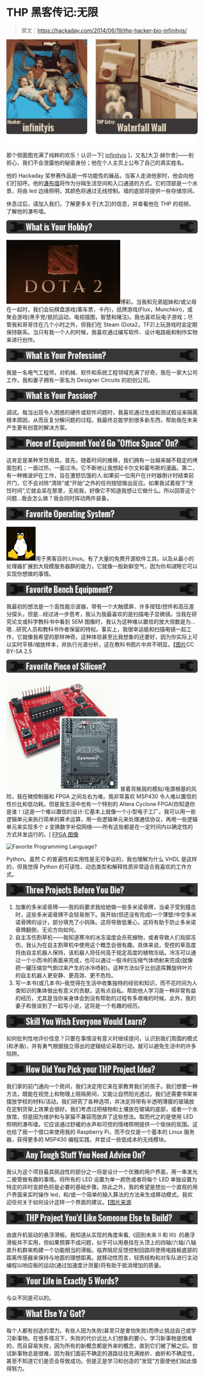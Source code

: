 # THP 黑客传记:无限

> 原文：<https://hackaday.com/2014/06/19/thp-hacker-bio-infinityis/>

![thp-contestant-bio-infinityis](img/23f4b636acbbb5406a12290ffcda65b9.png)

那个侧面图充满了纯粹的欢乐！认识一下[ [infinityis](http://hackaday.io/hacker/7894-infinityis) ]，又名[大卫·赫尔舍]——别担心，我们不会泄露他的秘密身份；他在个人主页上公布了自己的真实姓名。

他的 Hackaday 奖参赛作品是一件功能性的展品，当客人走进他家时，他会向他们打招呼。他的[瀑布墙](http://hackaday.io/project/1075-Waterfall-Wall-with-LED-Illumination)将作为分隔生活空间和入口通道的方式。它的顶部是一个水景，将由 led 边缘照明，其颜色将通过无线控制。墙的底部将提供一些存储空间。

休息过后，请加入我们，了解更多关于[大卫]的信息，并查看他在 THP 的视频，了解他的瀑布墙。

![01-thp-bio](img/f98d04b6a30500e033d6ce65fda78e66.png)

![dota2-logo](img/33cceddcd353d9cbcef86f437b5a8bf4.png)博彩。当我和兄弟姐妹和/或父母在一起时，我们会玩棋盘游戏(乘车票，卡丹)，纸牌游戏(Flux，Munchkin)，或聚会游戏(黑手党/抵抗运动，电视插图，智慧和赌注)。我也喜欢玩电子游戏；尽管我和哥哥住在几个小时之外，但我们在 Steam (Dota2，TF2)上玩游戏时会定期保持联系。当只有我一个人的时候，我喜欢通过编写软件、设计电路板和制作实物来进行创作。

![What is Your Profession?](img/7d519d09ec35569d253274fb2c2ba882.png)

我是一名电气工程师，对机械、软件和系统工程领域充满了好奇。我在一家大公司工作，我和妻子拥有一家名为 Designer Circuits 的初创公司。

![What is Your Passion?](img/11ffd124c758fd971ec613289d6b2ec0.png)

调试。每当出现令人困惑的硬件或软件问题时，我喜欢通过生成和测试假设来隔离根本原因，从而反复分解问题的过程。我最终总能学到很多新东西，帮助我在未来产生更有创意的解决方案。

[![Piece of Equipment You'd Go "Office Space" On?](img/beed8031c66b1b36129fb6fad66640e7.png)](http://youtu.be/PywI0BOxJpI)

这肯定是某种烹饪用具。首先，随着时间的推移，我们拥有一台越来越不稳定的烤面包机；一面过热，一面过冷。它不断地让我想起卡尔文和霍布斯的漫画。第二，有一种微波炉在工作，旨在激怒饥饿的人:如果前一位用户在计时器倒计时结束前开门，它不会对除“清除”或“开始”之外的任何按钮做出反应。如果我试着按下“烹饪时间”,它就会呆在那里，无视我，好像它不知道我想让它做什么。所以回答这个问题…我会怎么做？我会同时挥动两件装备。

![Favorite Operating System?](img/53eff9a751b4d436c509d53425ad7d3c.png)

![tux](img/98360a4003d1aaa5f0a92b9b8954b4a6.png)用于黑客目的:Linux。有了大量的免费开源软件工具，以及从最小的处理器扩展到大规模服务器群的能力，它就像一股新鲜空气，因为你*知道*用它可以实现你想做的事情。

![Favorite Bench Equipment?](img/347669a575f8202f749e335de2768824.png)

我最初的想法是一个高性能示波器，带有一个大触摸屏、许多按钮/控件和高压差分探头，但是…经过进一步思考，我认为我最喜欢的是扫描电子显微镜。当我在研究论文或科学教科书中看到 SEM 图像时，我认为这种难以置信的放大倍数是为…嗯…研究人员和教科书作者保留的特权。事实上，我很幸运能和扫描电镜一起工作，它就像我希望的那样神奇。这种体验甚至比我想象的还要好，因为你实际上可以实时平移/缩放样本，并执行光谱分析，这在教科书图片中并不明显。【[图片](http://commons.wikimedia.org/wiki/File:SEM_chamber1.JPG#mediaviewer/File:SEM_chamber1.JPG)CC BY-SA 2.5

![Favorite Piece of Silicon?](img/0f33874f1e19ca89f9399ff9230f14ee.png)

![msp430-cyclone-fpga](img/7586e8f3247c28edd26abfa1ed083a52.png)冒着背叛我的模拟/电源根基的风险，我在微控制器和 FPGA 之间左右为难。我非常喜欢 MSP430 令人难以置信的性价比和低功耗。但是我生活中也有一个特别的 Altera Cyclone FPGA(你知道你是谁！)这是一个难以置信的设计:它基本上就像一个小型电子工厂。我可以用一些逻辑单元来执行简单的算术运算，用一些逻辑单元来处理通信协议，再用一些逻辑单元来实现多个 z 变换数字补偿网络——所有这些都是在一定时间内以确定性的方式并发运行的。[ [ FPGA 图像](http://volta.sourceforge.net/doc/manual/multi-page/ch01s02.html)

![Favorite Programming Language?](img/a89ba60959f9c5486b0959d4a8b67acc.png)

Python。虽然 C 的普遍性和实用性是无可争议的，我也理解为什么 VHDL 是这样的，但我觉得 Python 的可读性、动态类型和解释性质非常适合我喜欢的工作方式。

![Three Projects Before You Die?](img/b339a3201e7339a50e916abe34b18571.png)

1.  加重的多米诺骨牌——我妈妈要求我给她做一些多米诺骨牌，当桌子受到撞击时，这些多米诺骨牌不会轻易倒下。我开始(但还没有完成)一个薄壁/中空多米诺骨牌的设计，部分填充了小钨珠。这将导致低重心，这将有助于防止多米诺骨牌翻倒，无论方向如何。
2.  自主冻伤割草机——我知道寒冷的冰冻温度会杀死植物，或者导致人们局部冻伤，我认为在自主割草机中使用这个概念会很有趣。具体来说，受控的草高度将由自主机器人保持，该机器人将任何高于规定高度的植物冻结。冷冻可以通过一个小而冷的表面来完成，也可以通过一股冷的压缩气体喷射来完成(就像把一罐压缩空气倒过来产生的冰冷喷射)。这种方法似乎比创造挥舞旋转叶片的自主机器人更安静、更高效、更不危险。
3.  写一本书(或几本书)–我觉得在生活中收集独特的经验和知识，而不花时间为人类知识的集体做出有意义的贡献，这有点自私。帮助他人学习是一种非常有益的经历，尤其是当你亲身体会到没有帮助的过程有多艰难的时候。此外，我的妻子和我谈到了一起写小说，这将是一个有趣的经历。

![Skill You Wish Everyone Would Learn?](img/24d831f915ad34628b574c0ab94da433.png)

如何批判性地评价信息？只要在事情没有意义时继续提问，认识到我们周围的模式(和矛盾)，并有勇气根据独立得出的逻辑结论采取行动，就可以避免生活中的许多陷阱。

![How Did You Pick Your THP Project Idea?](img/f0028b43738ba4a212e4db9d3030585b.png)

我们家的前门通向一个房间，我们决定用它来在家教育我们的孩子。我们想要一种方法，既能在视觉上和物理上阻隔房间，又能让自然阳光透过。我们还需要书架来摆放学校的材料/活动。我们研究了各种选项，并决定将带有半透明薄膜的玻璃放在定制货架上效果会很好。我们考虑过把植物和土壤放在玻璃的底部，或者一个水族馆，但是因为维护和与家猫不兼容而放弃了这些想法。取而代之的是使用 LED 照明的瀑布墙，它应该通过舒缓的水声和可控的情绪照明提供一个愉快的氛围。这也给了我一个借口来使用我的 Raspberry Pi，而不仅仅是一个基本的 Linux 服务器，获得更多的 MSP430 编程实践，并尝试一些低成本的无线模块。

![Any Tough Stuff You Need Advice On?](img/09055e043dfd1f1688abe9db66f93036.png)

我认为这个项目最具挑战性的部分之一将是设计一个优雅的用户界面，用一串发光二极管做有趣的事情。将所有的 LED 设置为单一颜色或者将每个 LED 单独设置为特定的非时变颜色将是必要的基础步骤。除此之外，我的希望是想出一个直观的用户界面来实时操作 led，和/或一个简单的输入算法的方法来生成移动模式。我欢迎任何关于如何设计这样一个界面的建议。【[图片来源](http://www.adafruit.com/products/1507)

![THP Project You'd Like Someone Else to Build?](img/54307bc233e80fa34464ef716d70ab7b.png)

由直升机驱动的悬浮滑板。我知道从实现的角度来看,《回到未来 II 和 III》的悬浮滑板并不实用，但如果预算不成问题，似乎可以用悬挂在头顶上的四轴/六轴/八轴直升机群来构建一个功能相当的滑板。临界阻尼反馈控制回路将使用电路板底部的距离传感器来保持与地面的理想距离。就移动性而言，轻质结构和对车队进行主动编程以响应板的运动(通过加速度计测量)将有助于抵消增加的质量。

![Your Life in Exactly 5 Words?](img/5b336a544fb1c118afbf1d7e2e3f639a.png)

与众不同是可以的。

![What Else Ya' Got?](img/9c33be05b15d7e2391ecae452a405e6b.png)

每个人都有创造的潜力。有些人因为失败(甚至只是害怕失败)而停止挑战自己或学习新事物。在很多情况下，失败的代价远比人们想象的要小。学习新事物是困难的，而且容易失败，因为所有的新概念都是外来的概念，直到它们被了解之后。尝试新事物总是很难，因为我们面前不确定的道路往往充满挫折、曲折和不确定性，甚至不知道它们是否会导致成功。但是正是学习和创造的“发现”方面使他们如此值得努力。